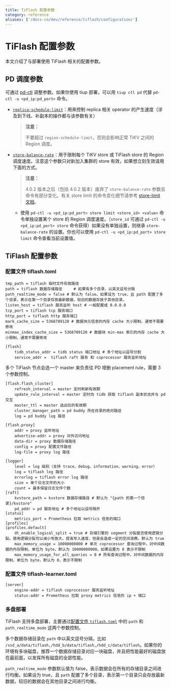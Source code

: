 ```yaml
---
title: TiFlash 配置参数
category: reference
aliases: ['/docs-cn/dev/reference/tiflash/configuration/']
---
```


# TiFlash 配置参数

本文介绍了与部署使用 TiFlash 相关的配置参数。

## PD 调度参数

可通过 [pd-ctl](/pd-control.md) 调整参数。如果你使用 tiup 部署，可以用 `tiup ctl pd` 代替 `pd-ctl -u <pd_ip:pd_port>` 命令。

- [`replica-schedule-limit`](/pd-configuration-file.md#replica-schedule-limit)：用来控制 replica 相关 operator 的产生速度（涉及到下线、补副本的操作都与该参数有关）

    > **注意：**
    >
    > 不要超过 `region-schedule-limit`，否则会影响正常 TiKV 之间的 Region 调度。

- [`store-balance-rate`](/pd-configuration-file.md#store-balance-rate)：用于限制每个 TiKV store 或 TiFlash store 的 Region 调度速度。注意这个参数只对新加入集群的 store 有效，如果想立刻生效请用下面的方式。

    > **注意：**
    >
    > 4.0.2 版本之后（包括 4.0.2 版本）废弃了 `store-balance-rate` 参数且命令有部分变化。有关 store limit 的命令变化细节请参考 [store-limit 文档](./configure-store-limit.md)。

    - 使用 `pd-ctl -u <pd_ip:pd_port> store limit <store_id> <value>` 命令单独设置某个 store 的 Region 调度速度。（`store_id` 可通过 `pd-ctl -u <pd_ip:pd_port> store` 命令获得）如果没有单独设置，则继承 `store-balance-rate` 的设置。你也可以使用 `pd-ctl -u <pd_ip:pd_port> store limit` 命令查看当前设置值。

## TiFlash 配置参数

### 配置文件 tiflash.toml

```
tmp_path = tiflash 临时文件存放路径
path = tiflash 数据存储路径     # 如果有多个目录，以英文逗号分隔
path_realtime_mode = false # 默认为 false。如果设为 true，且 path 配置了多个目录，表示在第一个目录存放最新数据，较旧的数据存放于其他目录。
listen_host = tiflash 服务监听 host # 一般配置成 0.0.0.0
tcp_port = tiflash tcp 服务端口
http_port = tiflash http 服务端口
mark_cache_size = 5368709120 # 数据块元信息的内存 cache 大小限制，通常不需要修改
minmax_index_cache_size = 5368709120 # 数据块 min-max 索引的内存 cache 大小限制，通常不需要修改
```

```
[flash]
    tidb_status_addr = tidb status 端口地址 # 多个地址以逗号分割
    service_addr =  tiflash raft 服务 和 coprocessor 服务监听地址
```

多个 TiFlash 节点会选一个 master 来负责往 PD 增删 placement rule，需要 3 个参数控制。

```
[flash.flash_cluster]
    refresh_interval = master 定时刷新有效期
    update_rule_interval = master 定时向 tidb 获取 tiflash 副本状态并与 pd 交互
    master_ttl = master 选出后的有效期
    cluster_manager_path = pd buddy 所在目录的绝对路径
    log = pd buddy log 路径

[flash.proxy]
    addr = proxy 监听地址
    advertise-addr = proxy 对外访问地址
    data-dir = proxy 数据存储路径
    config = proxy 配置文件路径
    log-file = proxy log 路径

[logger]
    level = log 级别（支持 trace、debug、information、warning、error）
    log = tiflash log 路径
    errorlog = tiflash error log 路径
    size = 单个日志文件的大小
    count = 最多保留日志文件个数
[raft]
    kvstore_path = kvstore 数据存储路径 # 默认为 "{path 的第一个目录}/kvstore"
    pd_addr = pd 服务地址 # 多个地址以逗号隔开
[status]
    metrics_port = Prometheus 拉取 metrics 信息的端口
[profiles]
[profiles.default]
    dt_enable_logical_split = true # 存储引擎的 segment 分裂是否使用逻辑分裂。使用逻辑分裂可以减小写放大，提高写入速度，但是会造成一定的空间浪费。默认为 true
    max_memory_usage = 10000000000 # 单次 coprocessor 查询过程中，对中间数据的内存限制，单位为 byte，默认为 10000000000。如果设置为 0 表示不限制
    max_memory_usage_for_all_queries = 0 # 所有查询过程中，对中间数据的内存限制，单位为 byte，默认为 0，表示不限制
```

### 配置文件 tiflash-learner.toml

```
[server]
    engine-addr = tiflash coprocessor 服务监听地址
    status-addr = Prometheus 拉取 proxy metrics 信息的 ip + 端口
```

### 多盘部署

TiFlash 支持多盘部署，主要通过[配置文件 `tiflash.toml`](#配置文件-tiflashtoml) 中的 `path` 和 `path_realtime_mode` 这两个参数控制。

多个数据存储目录在 `path` 中以英文逗号分隔，比如 `/ssd_a/data/tiflash,/hdd_b/data/tiflash,/hdd_c/data/tiflash`。如果你的环境有多块磁盘，推荐一个数据存储目录对应一块磁盘，并且把性能最好的磁盘放在最前面，以发挥所有磁盘的全部性能。

`path_realtime_mode` 参数默认值为 false，表示数据会在所有的存储目录之间进行均衡。如果设为 true，且 `path` 配置了多个目录，表示第一个目录只会存放最新数据，较旧的数据会在其他目录之间进行均衡。
